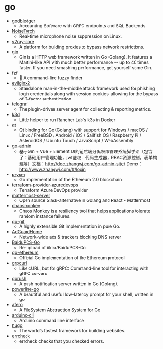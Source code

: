 # go
- [godbledger](https://github.com/darcys22/godbledger)
  - Accounting Software with GRPC endpoints and SQL Backends
- [NoiseTorch](https://github.com/lawl/NoiseTorch)
  - Real-time microphone noise suppression on Linux.
- [v2ray-core](https://github.com/v2ray/v2ray-core)
  - A platform for building proxies to bypass network restrictions.
- [gin](https://github.com/gin-gonic/gin)
  - Gin is a HTTP web framework written in Go (Golang). It features a Martini-like API with much better performance -- up to 40 times faster. If you need smashing performance, get yourself some Gin.
- [fzf](https://github.com/junegunn/fzf)
  - 🌸 A command-line fuzzy finder
- [evilginx2](https://github.com/kgretzky/evilginx2)
  - Standalone man-in-the-middle attack framework used for phishing login credentials along with session cookies, allowing for the bypass of 2-factor authentication
- [telegraf](https://github.com/influxdata/telegraf)
  - The plugin-driven server agent for collecting & reporting metrics.
- [k3d](https://github.com/rancher/k3d)
  - Little helper to run Rancher Lab's k3s in Docker
- [qt](https://github.com/therecipe/qt)
  - Qt binding for Go (Golang) with support for Windows / macOS / Linux / FreeBSD / Android / iOS / Sailfish OS / Raspberry Pi / AsteroidOS / Ubuntu Touch / JavaScript / WebAssembly
- [go-admin](https://github.com/wenjianzhang/go-admin)
  - 基于Gin + Vue + Element UI的前后端分离权限管理系统脚手架（包含了：基础用户管理功能，jwt鉴权，代码生成器，RBAC资源控制，表单构建等）文档：http://doc.zhangwj.com/go-admin-site/ Demo： http://www.zhangwj.com/#/login
- [prysm](https://github.com/prysmaticlabs/prysm)
  - Go implementation of the Ethereum 2.0 blockchain
- [terraform-provider-azuredevops](https://github.com/terraform-providers/terraform-provider-azuredevops)
  - Terraform Azure DevOps provider
- [mattermost-server](https://github.com/mattermost/mattermost-server)
  - Open source Slack-alternative in Golang and React - Mattermost
- [chaosmonkey](https://github.com/Netflix/chaosmonkey)
  - Chaos Monkey is a resiliency tool that helps applications tolerate random instance failures.
- [go-git](https://github.com/go-git/go-git)
  - A highly extensible Git implementation in pure Go.
- [AdGuardHome](https://github.com/AdguardTeam/AdGuardHome)
  - Network-wide ads & trackers blocking DNS server
- [BaiduPCS-Go](https://github.com/felixonmars/BaiduPCS-Go)
  - Re-upload of iikira/BaiduPCS-Go
- [go-ethereum](https://github.com/ethereum/go-ethereum)
  - Official Go implementation of the Ethereum protocol
- [grpcurl](https://github.com/fullstorydev/grpcurl)
  - Like cURL, but for gRPC: Command-line tool for interacting with gRPC servers
- [gorush](https://github.com/appleboy/gorush)
  - A push notification server written in Go (Golang).
- [powerline-go](https://github.com/justjanne/powerline-go)
  - A beautiful and useful low-latency prompt for your shell, written in go
- [afero](https://github.com/spf13/afero)
  - A FileSystem Abstraction System for Go
- [arduino-cli](https://github.com/arduino/arduino-cli)
  - Arduino command line interface
- [hugo](https://github.com/gohugoio/hugo)
  - The world’s fastest framework for building websites.
- [errcheck](https://github.com/kisielk/errcheck)
  - errcheck checks that you checked errors.

